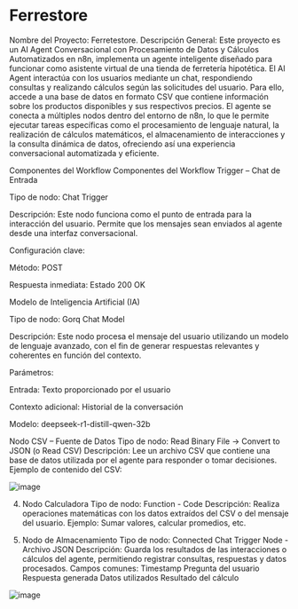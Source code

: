 # Ferrestore

Nombre del Proyecto: Ferretestore.
Descripción General: Este proyecto es un AI Agent Conversacional con Procesamiento de Datos y Cálculos Automatizados en n8n, implementa un agente inteligente diseñado para funcionar como asistente virtual de una tienda de ferretería hipotética. El AI Agent interactúa con los usuarios mediante un chat, respondiendo consultas y realizando cálculos según las solicitudes del usuario. Para ello, accede a una base de datos en formato CSV que contiene información sobre los productos disponibles y sus respectivos precios. El agente se conecta a múltiples nodos dentro del entorno de n8n, lo que le permite ejecutar tareas específicas como el procesamiento de lenguaje natural, la realización de cálculos matemáticos, el almacenamiento de interacciones y la consulta dinámica de datos, ofreciendo así una experiencia conversacional automatizada y eficiente.

Componentes del Workflow
Componentes del Workflow
Trigger – Chat de Entrada


Tipo de nodo: Chat Trigger


Descripción: Este nodo funciona como el punto de entrada para la interacción del usuario. Permite que los mensajes sean enviados al agente desde una interfaz conversacional.


Configuración clave:


Método: POST


Respuesta inmediata: Estado 200 OK


Modelo de Inteligencia Artificial (IA)


Tipo de nodo: Gorq Chat Model


Descripción: Este nodo procesa el mensaje del usuario utilizando un modelo de lenguaje avanzado, con el fin de generar respuestas relevantes y coherentes en función del contexto.


Parámetros:


Entrada: Texto proporcionado por el usuario


Contexto adicional: Historial de la conversación


Modelo: deepseek-r1-distill-qwen-32b



 Nodo CSV – Fuente de Datos
Tipo de nodo: Read Binary File → Convert to JSON (o Read CSV)
Descripción: Lee un archivo CSV que contiene una base de datos utilizada por el agente para responder o tomar decisiones.
Ejemplo de contenido del CSV:

![image](https://github.com/user-attachments/assets/de79156c-c5e7-439b-84c9-516b631021bd)


4.  Nodo Calculadora
Tipo de nodo: Function - Code
Descripción: Realiza operaciones matemáticas con los datos extraídos del CSV o del mensaje del usuario.
Ejemplo: Sumar valores, calcular promedios, etc.

5.  Nodo de Almacenamiento
Tipo de nodo: Connected Chat Trigger Node - Archivo JSON
Descripción: Guarda los resultados de las interacciones o cálculos del agente, permitiendo registrar consultas, respuestas y datos procesados.
Campos comunes:
Timestamp
Pregunta del usuario
Respuesta generada
Datos utilizados
Resultado del cálculo



![image](https://github.com/user-attachments/assets/3db8eb7f-6d91-4a87-9db9-bd424518649d)
